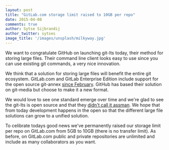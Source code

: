 ```yaml
---
layout: post
title: "GitLab.com storage limit raised to 10GB per repo"
date: 2015-04-08
comments: true
author: Sytse Sijbrandij
author_twitter: sytses
image_title: '/images/unsplash/milkyway.jpg'
---
```


We want to congratulate GitHub on launching git-lts today, their method for storing large files.
Their command line client looks easy to use since you can use existing git commands, a very nice innovation.

We think that a solution for storing large files will benefit the entire git ecosystem.
GitLab.com and GitLab Enterprise Edition include support for the open source git-annex [since February](https://about.gitlab.com/2015/02/17/gitlab-annex-solves-the-problem-of-versioning-large-binaries-with-git/).
GitHub has based their solution on git-media but choose to make it a new format.

We would love to see one standard emerge over time and we're glad to see the git-lts is open source and that they [didn't call it assman](https://github.com/github/git-lfs/commit/10a8eceefdb081edf6114eda6f68c1f4db204a96).
We hope that from today development happens in the open so that the different large file solutions can grow to a unified solution.

To celibrate todays good news we've permanently raised our storage limit per repo on GitLab.com from 5GB to 10GB (there is no transfer limit).
As before, on GitLab.com public and private repositories are unlimited and include as many collaborators as you want.


